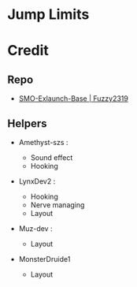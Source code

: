 # Jump Limits

# Credit
## Repo 
- [SMO-Exlaunch-Base | Fuzzy2319](https://github.com/Fuzzy2319/SMO-Exlaunch-Base)

## Helpers 

- Amethyst-szs :
  - Sound effect
  - Hooking

- LynxDev2 :
  - Hooking
  - Nerve managing
  - Layout

- Muz-dev :
  - Layout

- MonsterDruide1
  - Layout